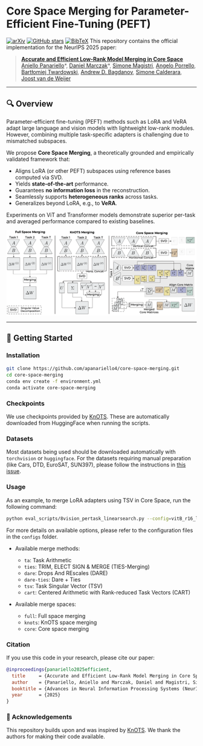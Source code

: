 # Core Space Merging for Parameter-Efficient Fine-Tuning (PEFT)
[![arXiv](https://img.shields.io/badge/arXiv-2509.17786-b31b1b.svg?style=flat)](https://arxiv.org/abs/2509.17786) [![GitHub stars](https://img.shields.io/github/stars/apanariello4/core-space-merging?style=social)](https://github.com/apanariello4/core-space-merging/stargazers) [![BibTeX](https://img.shields.io/badge/BibTeX-Available-brightgreen.svg)](#citation)
This repository contains the official implementation for the NeurIPS 2025 paper:

> **[Accurate and Efficient Low-Rank Model Merging in Core Space](https://arxiv.org/abs/2509.17786)**
> [Aniello Panariello](https://scholar.google.com/citations?user=YnVl5pQAAAAJ)\*, [Daniel Marczak](https://scholar.google.com/citations?user=Vs4kBzQAAAAJ)\*, [Simone Magistri](https://scholar.google.com/citations?user=fAS993EAAAAJ), [Angelo Porrello](https://scholar.google.com/citations?user=pGNOOk0AAAAJ), [Bartłomiej Twardowski](https://scholar.google.com/citations?user=8yywECgAAAAJ), [Andrew D. Bagdanov](https://scholar.google.com/citations?user=_Fk4YUcAAAAJ), [Simone Calderara](https://scholar.google.com/citations?user=YaRuDkcAAAAJ), [Joost van de Weijer](https://scholar.google.com/citations?hl=en&user=Gsw2iUEAAAAJ)


---

## 🔍 Overview

Parameter-efficient fine-tuning (PEFT) methods such as LoRA and VeRA adapt large language and vision models with lightweight low-rank modules. However, combining multiple task-specific adapters is challenging due to mismatched subspaces.

We propose **Core Space Merging**, a theoretically grounded and empirically validated framework that:

- Aligns LoRA (or other PEFT) subspaces using reference bases computed via SVD.
- Yields **state-of-the-art** performance.
- Guarantees **no information loss** in the reconstruction.
- Seamlessly supports **heterogeneous ranks** across tasks.
- Generalizes beyond LoRA, e.g., to **VeRA**.

Experiments on ViT and Transformer models demonstrate superior per-task and averaged performance compared to existing baselines.

![alt text](fig/method.png)

---

## 🚀 Getting Started

### Installation
```bash
git clone https://github.com/apanariello4/core-space-merging.git
cd core-space-merging
conda env create -f environment.yml
conda activate core-space-merging
```

### Checkpoints
We use checkpoints provided by [KnOTS](https://github.com/gstoica27/KnOTS). These are automatically downloaded from HuggingFace when running the scripts.

### Datasets
Most datasets being used should be downloaded automatically with `torchvision` or `huggingface`. For the datasets requiring manual preparation (like Cars, DTD, EuroSAT, SUN397), please follow the instructions in [this issue](https://github.com/mlfoundations/task_vectors/issues/1).

### Usage
As an example, to merge LoRA adapters using TSV in Core Space, run the following command:

```bash
python eval_scripts/8vision_pertask_linearsearch.py --config=vitB_r16_linearsearch_universal.py --merge_method=tsv --merge_space=core --representation=matrix_per_layer --isotropize=1
```

For more details on available options, please refer to the configuration files in the `configs` folder.

* Available merge methods:
  - `ta`: Task Arithmetic
  - `ties`: TRIM, ELECT SIGN & MERGE (TIES-Merging)
  - `dare`: Drops And REscales (DARE)
  - `dare-ties`: Dare + Ties
  - `tsv`: Task Singular Vector (TSV)
  - `cart`: Centered Arithmetic with Rank-reduced Task Vectors (CART)

* Available merge spaces:
  - `full`: Full space merging
  - `knots`: KnOTS space merging
  - `core`: Core space merging

### Citation

If you use this code in your research, please cite our paper:

```bibtex
@inproceedings{panariello2025efficient,
  title     = {Accurate and Efficient Low-Rank Model Merging in Core Space},
  author    = {Panariello, Aniello and Marczak, Daniel and Magistri, Simone and Porrello, Angelo and Twardowski, Bart{\l}omiej and Bagdanov, Andrew D. and Calderara, Simone and van de Weijer, Joost},
  booktitle = {Advances in Neural Information Processing Systems (NeurIPS)},
  year      = {2025}
}
```

### 🙏 Acknowledgements

This repository builds upon and was inspired by [KnOTS](https://github.com/gstoica27/KnOTS). We thank the authors for making their code available.

